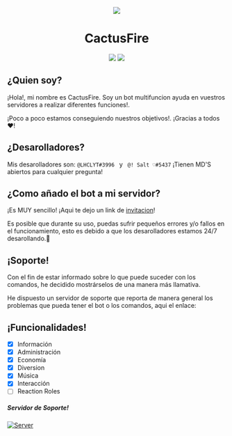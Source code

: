 
<p  align="center">
<img  src="https://media.discordapp.net/attachments/740042085733761034/758328822323085332/descarga-6_1.png?width=360&height=360">
</p>
<h1  align="center">CactusFire</h1>
<p  align="center">
<a  href="https://cactusfire.thcommunity.xyz"><img  src="https://img.shields.io/static/v1?label=Site&message=CactusFire&color=2d572c"></a>
<a href="TWITTER"><img src="https://img.shields.io/twitter/follow/cactusfire?style=social"></a>
</p>

## ¿Quien soy?

¡Hola!, mi nombre es CactusFire. Soy un bot multifuncion ayuda en vuestros servidores a realizar diferentes funciones!.

¡Poco a poco estamos conseguiendo nuestros objetivos!. ¡Gracias a todos ❤!

## ¿Desarolladores?

Mis desarolladores son:  `@LHCLYT#3996 ` y ` @! Salt ♡#5437`
¡Tienen MD'S abiertos para cualquier pregunta!

## ¿Como añado el bot a mi servidor?

¡Es MUY sencillo! ¡Aqui te dejo un link de [invitacion](https://discordapp.com/oauth2/authorize?client_id=543567770579894272&scope=bot&permissions=8)!

Es posible que durante su uso, puedas sufrir pequeños errores y/o fallos en el funcionamiento, esto es debido a que los desarolladores estamos 24/7 desarollando.💜

## ¡Soporte!

Con el fin de estar informado sobre lo que puede suceder con los comandos, he decidido mostrárselos de una manera más llamativa.

He dispuesto un servidor de soporte que reporta de manera general los problemas que pueda tener el bot o los comandos, aqui el enlace:

## ¡Funcionalidades!

 - [x] Información
 - [x] Administración
 - [x]  Economía
 - [x]  Diversion
 - [x] Música
 - [x] Interacción
 - [ ]  Reaction Roles
 
##### Servidor de Soporte!
[![Server](https://discordapp.com/api/guilds/551632213767094272/embed.png?style=banner2)](https://discord.gg/wuRfqxS)
